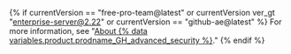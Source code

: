 {% if currentVersion == "free-pro-team@latest" or currentVersion ver_gt "enterprise-server@2.22" or currentVersion == "github-ae@latest" %}
For more information, see "[About {% data variables.product.prodname_GH_advanced_security %}](/github/getting-started-with-github/about-github-advanced-security)."
{% endif %}
